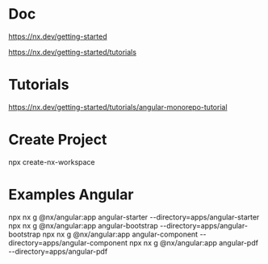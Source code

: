 # Doc
  
  https://nx.dev/getting-started
  
  https://nx.dev/getting-started/tutorials

# Tutorials 
  https://nx.dev/getting-started/tutorials/angular-monorepo-tutorial

# Create Project
  npx create-nx-workspace  

# Examples Angular

  npx nx g @nx/angular:app angular-starter --directory=apps/angular-starter
  npx nx g @nx/angular:app angular-bootstrap --directory=apps/angular-bootstrap
  npx nx g @nx/angular:app angular-component --directory=apps/angular-component
  npx nx g @nx/angular:app angular-pdf --directory=apps/angular-pdf